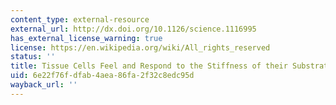 ```yaml
---
content_type: external-resource
external_url: http://dx.doi.org/10.1126/science.1116995
has_external_license_warning: true
license: https://en.wikipedia.org/wiki/All_rights_reserved
status: ''
title: Tissue Cells Feel and Respond to the Stiffness of their Substrate
uid: 6e22f76f-dfab-4aea-86fa-2f32c8edc95d
wayback_url: ''
---
```

